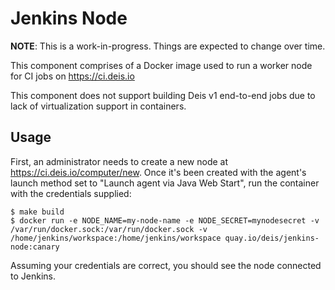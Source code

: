 # Jenkins Node

**NOTE**: This is a work-in-progress. Things are expected to change over time.

This component comprises of a Docker image used to run a worker node for CI jobs on
https://ci.deis.io

This component does not support building Deis v1 end-to-end jobs due to lack of virtualization
support in containers.

## Usage

First, an administrator needs to create a new node at https://ci.deis.io/computer/new. Once it's
been created with the agent's launch method set to "Launch agent via Java Web Start", run the
container with the credentials supplied:

```
$ make build
$ docker run -e NODE_NAME=my-node-name -e NODE_SECRET=mynodesecret -v /var/run/docker.sock:/var/run/docker.sock -v /home/jenkins/workspace:/home/jenkins/workspace quay.io/deis/jenkins-node:canary
```

Assuming your credentials are correct, you should see the node connected to Jenkins.
